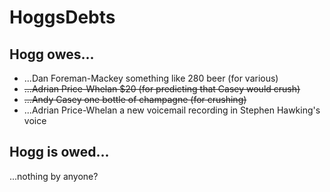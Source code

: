 # HoggsDebts

## Hogg owes...
- ...Dan Foreman-Mackey something like 280 beer (for various)
- ~~...Adrian Price-Whelan $20 (for predicting that Casey would crush)~~
- ~~...Andy Casey one bottle of champagne (for crushing)~~
- ...Adrian Price-Whelan a new voicemail recording in Stephen Hawking's voice

## Hogg is owed...
...nothing by anyone?
